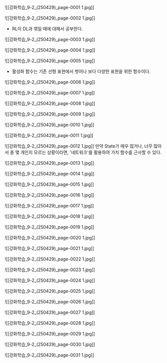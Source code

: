![[강화학습_9-2_(250429)_page-0001 1.jpg]]

![[강화학습_9-2_(250429)_page-0002 1.jpg]]
- RL이 DL과 엮일 때에 대해서 공부한다.


![[강화학습_9-2_(250429)_page-0003 1.jpg]]

![[강화학습_9-2_(250429)_page-0004 1.jpg]]

![[강화학습_9-2_(250429)_page-0005 1.jpg]]
- 활성화 함수는 기존 선형 표현에서 벗어나 보다 다양한 표현을 위한 함수이다.

![[강화학습_9-2_(250429)_page-0006 1.jpg]]

![[강화학습_9-2_(250429)_page-0007 1.jpg]]

![[강화학습_9-2_(250429)_page-0008 1.jpg]]

![[강화학습_9-2_(250429)_page-0009 1.jpg]]

![[강화학습_9-2_(250429)_page-0010 1.jpg]]

![[강화학습_9-2_(250429)_page-0011 1.jpg]]

![[강화학습_9-2_(250429)_page-0012 1.jpg]]
만약 State가 매우 많거나, 너무 많아서 총 몇 개인지 모르는 상황이라면, '네트워크'를 활용하여 가치 함수를 근사할 수 있다.


![[강화학습_9-2_(250429)_page-0013 1.jpg]]


![[강화학습_9-2_(250429)_page-0014 1.jpg]]

![[강화학습_9-2_(250429)_page-0015 1.jpg]]

![[강화학습_9-2_(250429)_page-0016 1.jpg]]

![[강화학습_9-2_(250429)_page-0017 1.jpg]]

![[강화학습_9-2_(250429)_page-0018 1.jpg]]

![[강화학습_9-2_(250429)_page-0019 1.jpg]]

![[강화학습_9-2_(250429)_page-0020 1.jpg]]

![[강화학습_9-2_(250429)_page-0021 1.jpg]]

![[강화학습_9-2_(250429)_page-0022 1.jpg]]

![[강화학습_9-2_(250429)_page-0023 1.jpg]]

![[강화학습_9-2_(250429)_page-0024 1.jpg]]

![[강화학습_9-2_(250429)_page-0025 1.jpg]]

![[강화학습_9-2_(250429)_page-0026 1.jpg]]

![[강화학습_9-2_(250429)_page-0027 1.jpg]]

![[강화학습_9-2_(250429)_page-0028 1.jpg]]

![[강화학습_9-2_(250429)_page-0029 1.jpg]]

![[강화학습_9-2_(250429)_page-0030 1.jpg]]

![[강화학습_9-2_(250429)_page-0031 1.jpg]]